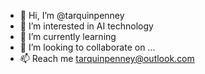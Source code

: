 - 👋 Hi, I’m @tarquinpenney
- 👀 I’m interested in AI technology
- 🌱 I’m currently learning
- 💞️ I’m looking to collaborate on ...
- 📫 Reach me tarquinpenney@outlook.com

<!---
tarquinpenney/tarquinpenney is a ✨ special ✨ repository because its `README.md` (this file) appears on your GitHub profile.
You can click the Preview link to take a look at your changes.
--->
